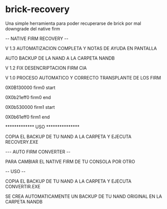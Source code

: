 # brick-recovery

Una simple herramienta para poder recuperarse de brick por mal downgrade del native firm

-- NATIVE FIRM RECOVERY --

V 1.3 AUTOMATIZACION COMPLETA Y NOTAS DE AYUDA EN PANTALLA

AUTO BACKUP DE LA NAND A LA CARPETA NANDB


V 1.2 FIX DESENCRIPTACION FIRM CIA


V 1.0 PROCESO AUTOMATICO Y CORRECTO TRANSPLANTE DE LOS FIRM

0X0B130000 firm0 start

0X0b21eff0 firm0 end


0X0b530000 firm1 start

0X0b61eff0 firm1 end


*************  USO   ***************

COPIA EL BACKUP DE TU NAND A  LA CARPETA Y EJECUTA RECOVERY.EXE

--- AUTO FIRM CONVERTER --

PARA CAMBIAR EL NATIVE FIRM DE TU CONSOLA POR OTRO 

-- USO --

COPIA EL BACKUP DE TU NAND A  LA CARPETA Y EJECUTA CONVERTIR.EXE

SE CREA AUTOMATICAMENTE UN BACKUP DE TU NAND ORIGINAL EN LA CARPETA NANDB


